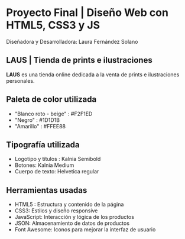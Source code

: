 # Proyecto Final | Diseño Web con HTML5, CSS3 y JS

Diseñadora y Desarrolladora: Laura Fernández Solano

## LAUS | Tienda de prints e ilustraciones

**LAUS** es una tienda online dedicada a la venta de prints e ilustraciones personales.

## Paleta de color utilizada

- "Blanco roto - beige" : #F2F1ED
- "Negro" : #1D1D1B
- "Amarillo" : #FFEE88

## Tipografía utilizada

- Logotipo y títulos : Kalnia Semibold
- Botones: Kalnia Medium
- Cuerpo de texto: Helvetica regular


## Herramientas usadas
- HTML5 : Estructura y contenido de la página
- CSS3: Estilos y diseño responsive
- JavaScript: Interacción y lógica de los productos
- JSON: Almacenamiento de datos de productos
- Font Awesome: Iconos para mejorar la interfaz de usuario



